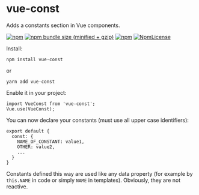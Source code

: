 # vue-const

Adds a constants section in Vue components. 

[![npm](https://img.shields.io/npm/v/vue-const.svg)](https://www.npmjs.com/package/vue-const) [![npm bundle size (minified + gzip)](https://img.shields.io/bundlephobia/minzip/react.svg)](https://www.npmjs.com/package/vue-const) [![npm](https://img.shields.io/npm/dt/vue-const.svg)](https://www.npmjs.com/package/vue-const) 
[![NpmLicense](https://img.shields.io/npm/l/vue-const.svg)](https://www.npmjs.com/package/vue-const)

Install:

    npm install vue-const

or

	yarn add vue-const

Enable it in your project:

    import VueConst from 'vue-const';
    Vue.use(VueConst);

You can now declare your constants (must use all upper case identifiers):

    export default {
      const: {
        NAME_OF_CONSTANT: value1, 
        OTHER: value2, 
        ...
      }
    }

Constants defined this way are used like any data property (for example by `this.NAME` in code or simply `NAME` in templates). Obviously, they are not reactive.
